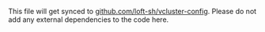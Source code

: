 This file will get synced to [github.com/loft-sh/vcluster-config](https://github.com/loft-sh/vcluster-config). Please do not add any external dependencies to the code here.
